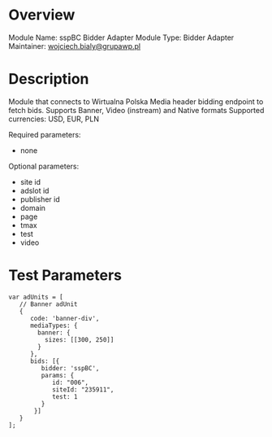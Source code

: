 # Overview

Module Name: sspBC Bidder Adapter
Module Type: Bidder Adapter
Maintainer: wojciech.bialy@grupawp.pl

# Description

Module that connects to Wirtualna Polska Media header bidding endpoint to fetch bids.
Supports Banner, Video (instream) and Native formats 
Supported currencies: USD, EUR, PLN

Required parameters:
- none

Optional parameters:
- site id 
- adslot id
- publisher id
- domain
- page
- tmax
- test
- video

# Test Parameters
```
var adUnits = [
   // Banner adUnit
   {
      code: 'banner-div',
      mediaTypes: {
        banner: {
          sizes: [[300, 250]]
        }
      },
      bids: [{
         bidder: 'sspBC',
         params: {
            id: "006",
            siteId: "235911",
            test: 1
         }
       }]
   }
];
```
